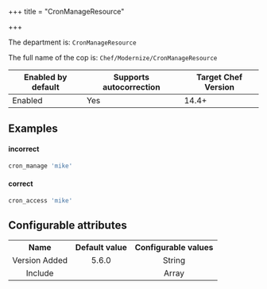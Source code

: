 +++
title = "CronManageResource"

+++

<!-- This content is automatically generated. See https://github.com/chef/chef-web-docs/blob/main/generated/README.md -->

The department is: `CronManageResource`

The full name of the cop is: `Chef/Modernize/CronManageResource`

| Enabled by default | Supports autocorrection | Target Chef Version |
| --- | --- | --- |
| Enabled | Yes | 14.4+ |

## Examples


#### incorrect

```ruby
cron_manage 'mike'
```

#### correct

```ruby
cron_access 'mike'
```

## Configurable attributes

<table>
<tbody><tr>
<th>Name</th>
<th>Default value</th>
<th>Configurable values</th>
</tr>
<tr>
<td style="text-align:center">Version Added</td>
<td style="text-align:center">5.6.0</td>
<td style="text-align:center">String</td>
</tr>
<tr><td style="text-align:center">Include</td>
<td style="text-align:center"><ul>
</ul>
</td>
<td style="text-align:center">Array</td>
</tr></tbody></table>

